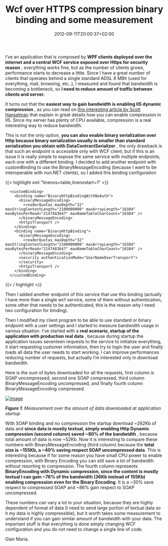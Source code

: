 ﻿---
title: "Wcf over HTTPS compression binary binding and some measurement"
description: ""
date: 2012-09-11T20:00:37+02:00
draft: false
tags: [Performance,Wcf]
categories: [Frameworks]
---
I’ve an application that is composed by  **WPF clients deployed over the internet and a central WCF service exposed over Https for security reason** , everything works fine, but as the number of clients grows, performance starts to decrease a little. Since I have a great number of clients that operates behind a single standard ADSL 8 MBit (used for everything, mail, browsing, etc..), I measured and found that bandwidth is becoming a bottleneck, so  **I need to reduce amount of traffic between clients and server**.

It turns out that the  **easiest way to gain bandwidth is enabling IIS dynamic compression** , as you can read on [this interesting article by Scott Hanselman](http://www.hanselman.com/blog/EnablingDynamicCompressionGzipDeflateForWCFDataFeedsODataAndOtherCustomServicesInIIS7.aspx) that explain in great details how you can enable compression in IIS. Since my server has plenty of CPU available, compression is a real interesting way to reduce bandwidth.

This is not the only option,  **you can also enable binary serialization over Http because binary serialization usually is smaller than standard serialization you obtain with DataContractSerializer** , the only drawback is that such an endpoint is accessible only with WCF client; but if this is an issue it is really simple to expose the same service with multiple endpoints, each one with a different binding. I decided to add another endpoint with customBinding to use the BinaryMessageEncoding (because I want to be interoperable with non.NET clients), so I added this binding configuration

{{< highlight xml "linenos=table,linenostart=1" >}}


      <customBinding>
        <binding name="BinaryHttpBindingWithNoAuth">
          <binaryMessageEncoding>
            <readerQuotas maxDepth="32" maxStringContentLength="2100000000" maxArrayLength="16384" maxBytesPerRead="2147483647" maxNameTableCharCount="16384" />
          </binaryMessageEncoding>
          <httpsTransport />
        </binding>
        <binding name="BinaryHttpBinding">
          <binaryMessageEncoding>
            <readerQuotas maxDepth="32" maxStringContentLength="2100000000" maxArrayLength="16384" maxBytesPerRead="2147483647" maxNameTableCharCount="16384" />
          </binaryMessageEncoding>
          <security authenticationMode="UserNameOverTransport">
          </security>
          <httpsTransport />
        </binding>
      </customBinding>

{{< / highlight >}}

Then I added another endpoint of this service that use this binding (actually I have more than a single wcf service, some of them without authentication, some other that needs to be authenticated, this is the reason why I need two configuration for binding).

Then I modified my client program to be able to use standard or binary endpoint with a user settings and I started to measure bandwidth usage in various situation. I’ve started with a  **real scenario, startup of the application with production real data** , because during startup the application issues seventeen requests to the service to initialize everything, it start requesting customer information, then try to login the user and finally loads all data the user needs to start working. I can improve performances reducing number of requests, but actually I’m interested only in download bandwidth.

Here is the sum of bytes downloaded for all the requests, first column is SOAP uncompressed, second one SOAP compressed, third column BinaryMessageEncoding uncompressed, and finally fourth column BinaryMessageEncoding compressed.

[![image](https://www.codewrecks.com/blog/wp-content/uploads/2012/09/image_thumb5.png "image")](https://www.codewrecks.com/blog/wp-content/uploads/2012/09/image5.png)

 ***Figure 1***: *Measurement over the amount of data downloaded at application startup*

With SOAP binding and no compression the startup download ~262Kb of data and  **since data is mostly textual, simply enabling Http Dynamic compression (second column) saved ~80% of the bandwidth** , because total amount of data is now ~52Kb. Now it is interesting to compare these numbers with BinaryMessageEncoding (third column) because the  **total size is ~155Kb, a ~40% saving respect SOAP uncompressed data**. This is interesting because if for some reason you have small CPU power to enable compression, with Binary Encoding you can still save a lot of bandwidth without resorting to compression. The fourth column represents  **BinaryEncoding with Dynamic compression, since the content is mostly textual I can gain ~76% of the bandwidth (36Kb instead of 155Kb) enabling compression even for the Binary Encoding**. It is a ~30% save respect to compressed SOAP and ~86% gain respect to SOAP uncompressed.

These numbers can vary a lot in your situation, because they are highly dependent of format of data (I need to send large portion of textual data so it my data is highly compressible), but it worth takes some measurement to understand if you can gain similar amount of bandwidth with your data. The important stuff is that everything is done simply changing WCF configuration and you do not need to change a single line of code.

Gian Maria.
